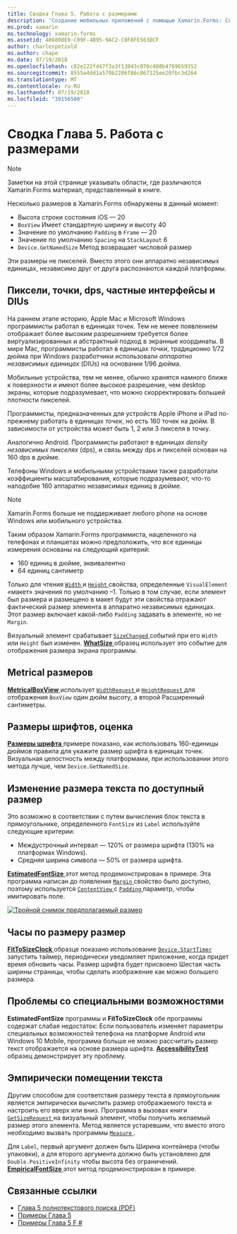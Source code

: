 ```yaml
---
title: Сводка Глава 5. Работа с размерами
description: 'Создание мобильных приложений с помощью Xamarin.Forms: Сводка Глава 5. Работа с размерами'
ms.prod: xamarin
ms.technology: xamarin-forms
ms.assetid: 486800E9-C09F-4B95-9AC2-C0F8FE563BCF
author: charlespetzold
ms.author: chape
ms.date: 07/19/2018
ms.openlocfilehash: c82e222fd47f3a3f13043c076c488b4769659352
ms.sourcegitcommit: 8555a4dd1a579b2206f86c867125ee20fbc3d264
ms.translationtype: MT
ms.contentlocale: ru-RU
ms.lasthandoff: 07/19/2018
ms.locfileid: "39156500"
---
```

# <a name="summary-of-chapter-5-dealing-with-sizes"></a>Сводка Глава 5. Работа с размерами

> [!NOTE] 
> Заметки на этой странице указывать области, где различаются Xamarin.Forms материал, представленный в книге.

Несколько размеров в Xamarin.Forms обнаружены в данный момент:

- Высота строки состояния iOS — 20
- `BoxView` Имеет стандартную ширину и высоту 40
- Значение по умолчанию `Padding` в `Frame` — 20
- Значение по умолчанию `Spacing` на `StackLayout` 6
- `Device.GetNamedSize` Метод возвращает числовой размер

Эти размеры не пикселей. Вместо этого они аппаратно независимых единицах, независимо друг от друга распознаются каждой платформы.

## <a name="pixels-points-dps-dips-and-dius"></a>Пиксели, точки, dps, частные интерфейсы и DIUs

На раннем этапе историю, Apple Mac и Microsoft Windows программисты работал в единицах точек. Тем не менее появлением отображает более высоким разрешением требуется более виртуализированных и абстрактный подход в экранные координаты. В мире Mac, программисты работал в единицах *точки*, традиционно 1/72 дюйма при Windows разработчики использовали *аппаратно независимых единицах* (DIUs) на основании 1/96 дюйма.

Мобильные устройства, тем не менее, обычно хранятся намного ближе к поверхности и имеют более высокое разрешение, чем desktop экраны, которые подразумевает, что можно скорректировать большей плотности пикселей.

Программисты, предназначенных для устройств Apple iPhone и iPad по-прежнему работать в единицах *точек*, но есть 160 точек на дюйм. В зависимости от устройства может быть 1, 2 или 3 пикселя в точку.

Аналогично Android. Программисты работают в единицах *density независимых пикселях* (dps), и связь между dps и пикселей основан на 160 dps в дюйме.

Телефоны Windows и мобильными устройствами также разработали коэффициенты масштабирования, которые подразумевают, что-то наподобие 160 аппаратно независимых единиц в дюйме.

> [!NOTE]
> Xamarin.Forms больше не поддерживает любого phone на основе Windows или мобильного устройства.

Таким образом Xamarin.Forms программиста, нацеленного на телефонах и планшетах можно предположить, что все единицы измерения основаны на следующий критерий:

- 160 единиц в дюйме, эквивалентно
- 64 единиц сантиметр

Только для чтения [ `Width` ](xref:Xamarin.Forms.VisualElement.Width) и [ `Height` ](xref:Xamarin.Forms.VisualElement.Height) свойства, определенные `VisualElement` «макет» значения по умолчанию &ndash;1. Только в том случае, если элемент был размера и размещено в макет будут эти свойства отражают фактический размер элемента в аппаратно независимых единицах. Этот размер включает какой-либо `Padding` задавать в элементе, но не `Margin`.

Визуальный элемент срабатывает [ `SizeChanged` ](xref:Xamarin.Forms.VisualElement.SizeChanged) событий при его `Width` или `Height` был изменен. [ **WhatSize** ](https://github.com/xamarin/xamarin-forms-book-samples/tree/master/Chapter05/WhatSize) образец использует это событие для отображения размера экрана программы.

## <a name="metrical-sizes"></a>Metrical размеров

[ **MetricalBoxView** ](https://github.com/xamarin/xamarin-forms-book-samples/tree/master/Chapter05/MetricalBoxView) использует [ `WidthRequest` ](xref:Xamarin.Forms.VisualElement.WidthRequest) и [ `HeightRequest` ](xref:Xamarin.Forms.VisualElement.HeightRequest) для отображения `BoxView` один дюйм высоту, а второй Расширенный сантиметры.

## <a name="estimated-font-sizes"></a>Размеры шрифтов, оценка

[ **Размеры шрифта** ](https://github.com/xamarin/xamarin-forms-book-samples/tree/master/Chapter05/FontSizes) примере показано, как использовать 160-единицы дюймов правила для укажите размер шрифта в единицах точек. Визуальная целостность между платформами, при использовании этого метода лучше, чем `Device.GetNamedSize`.

## <a name="fitting-text-to-available-size"></a>Изменение размера текста по доступный размер

Это возможно в соответствии с путем вычисления блок текста в прямоугольнике, определенного `FontSize` из `Label` используйте следующие критерии:

- Междустрочный интервал — 120% от размера шрифта (130% на платформах Windows).
- Средняя ширина символа — 50% от размера шрифта.

[ **EstimatedFontSize** ](https://github.com/xamarin/xamarin-forms-book-samples/tree/master/Chapter05/EstimatedFontSize) этот метод продемонстрирован в примере. Эта программа написан до появления [ `Margin` ](xref:Xamarin.Forms.View.Margin) свойство было доступно, поэтому используется [ `ContentView` ](xref:Xamarin.Forms.ContentView) с [ `Padding` ](xref:Xamarin.Forms.Layout.Padding) параметр, чтобы имитировать поле.

[![Тройной снимок предполагаемый размер](images/ch05fg07-small.png "текста по размеру доступный размер")](images/ch05fg07-large.png#lightbox "доступный размер по размеру текста")

## <a name="a-fit-to-size-clock"></a>Часы по размеру размер

[ **FitToSizeClock** ](https://github.com/xamarin/xamarin-forms-book-samples/tree/master/Chapter05/FitToSizeClock) образце показано использование [ `Device.StartTimer` ](xref:Xamarin.Forms.Device.StartTimer(System.TimeSpan,System.Func{System.Boolean})) запустить таймер, периодически уведомляет приложение, когда придет время обновить часы. Размер шрифта будет присвоено Шестая часть ширины страницы, чтобы сделать изображение как можно большего размера.

## <a name="accessibility-issues"></a>Проблемы со специальными возможностями

**EstimatedFontSize** программы и **FitToSizeClock** обе программы содержат слабая недостаток: Если пользователь изменяет параметры специальных возможностей телефона на платформе Android или Windows 10 Mobile, программа больше не можно рассчитать размер текст отображается на основе размера шрифта. [ **AccessibilityTest** ](https://github.com/xamarin/xamarin-forms-book-samples/tree/master/Chapter05/AccessibilityTest) образец демонстрирует эту проблему.

## <a name="empirically-fitting-text"></a>Эмпирически помещении текста

Другим способом для соответствия размеру текста в прямоугольник является эмпирически вычислить размер отображаемого текста и настроить его вверх или вниз. Программа в вызовах книги [ `GetSizeRequest` ](xref:Xamarin.Forms.VisualElement.GetSizeRequest(System.Double,System.Double)) на визуальный элемент, чтобы получить желаемый размер этого элемента. Метод является устаревшим, что вместо этого необходимо вызвать программы [ `Measure` ](xref:Xamarin.Forms.VisualElement.Measure(System.Double,System.Double,Xamarin.Forms.MeasureFlags)).

Для `Label`, первый аргумент должен быть Ширина контейнера (чтобы упаковки), а для второго аргумента должно быть установлено для `Double.PositiveInfinity` чтобы высота без ограничений. [ **EmpiricalFontSize** ](https://github.com/xamarin/xamarin-forms-book-samples/tree/master/Chapter05/EmpiricalFontSize) этот метод продемонстрирован в примере.



## <a name="related-links"></a>Связанные ссылки

- [Глава 5 полнотекстового поиска (PDF)](https://download.xamarin.com/developer/xamarin-forms-book/XamarinFormsBook-Ch05-Apr2016.pdf)
- [Примеры Глава 5](https://github.com/xamarin/xamarin-forms-book-samples/tree/master/Chapter05)
- [Примеры Глава 5 F #](https://github.com/xamarin/xamarin-forms-book-samples/tree/master/Chapter05/FS)
